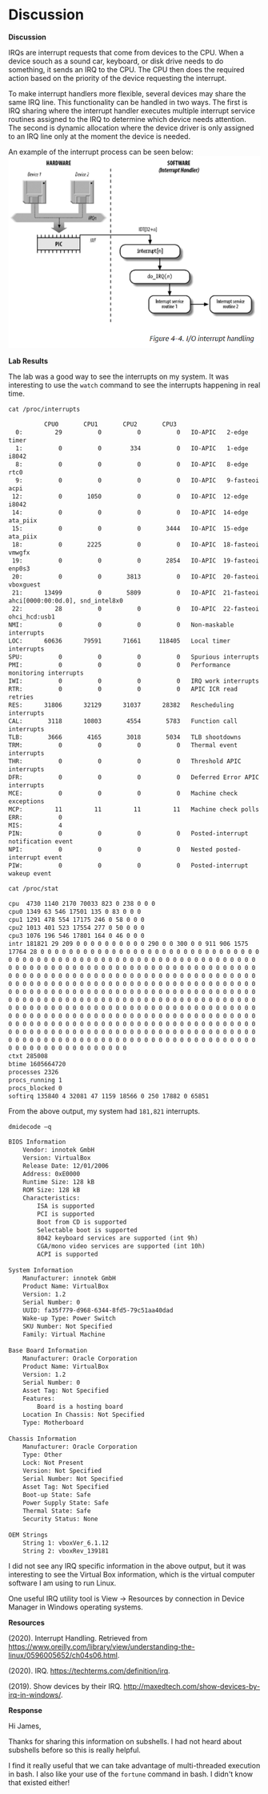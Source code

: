 # Discussion

**Discussion**

IRQs are interrupt requests that come from devices to the CPU. When a device souch as a sound car, keyboard, or disk drive needs to do something, it sends an IRQ to the CPU. The CPU then does the required action based on the priority of the device requesting the interrupt.

To make interrupt handlers more flexible, several devices may share the same IRQ line. This functionality can be handled in two ways. The first is IRQ sharing where the interrupt handler executes multiple interrupt service routines assigned to the IRQ to determine which device needs attention. The second is dynamic allocation where the device driver is only assigned to an IRQ line only at the moment the device is needed.

An example of the interrupt process can be seen below:
![](img/2020-11-17-21-17-17.png)

**Lab Results**

The lab was a good way to see the interrupts on my system. It was 
interesting to use the `watch` command to see the interrupts happening in real time.

```
cat /proc/interrupts
```

```
          CPU0       CPU1       CPU2       CPU3       
  0:         29          0          0          0   IO-APIC   2-edge      timer
  1:          0          0        334          0   IO-APIC   1-edge      i8042
  8:          0          0          0          0   IO-APIC   8-edge      rtc0
  9:          0          0          0          0   IO-APIC   9-fasteoi   acpi
 12:          0       1050          0          0   IO-APIC  12-edge      i8042
 14:          0          0          0          0   IO-APIC  14-edge      ata_piix
 15:          0          0          0       3444   IO-APIC  15-edge      ata_piix
 18:          0       2225          0          0   IO-APIC  18-fasteoi   vmwgfx
 19:          0          0          0       2854   IO-APIC  19-fasteoi   enp0s3
 20:          0          0       3813          0   IO-APIC  20-fasteoi   vboxguest
 21:      13499          0       5809          0   IO-APIC  21-fasteoi   ahci[0000:00:0d.0], snd_intel8x0
 22:         28          0          0          0   IO-APIC  22-fasteoi   ohci_hcd:usb1
NMI:          0          0          0          0   Non-maskable interrupts
LOC:      60636      79591      71661     118405   Local timer interrupts
SPU:          0          0          0          0   Spurious interrupts
PMI:          0          0          0          0   Performance monitoring interrupts
IWI:          0          0          0          0   IRQ work interrupts
RTR:          0          0          0          0   APIC ICR read retries
RES:      31806      32129      31037      28382   Rescheduling interrupts
CAL:       3118      10803       4554       5783   Function call interrupts
TLB:       3666       4165       3018       5034   TLB shootdowns
TRM:          0          0          0          0   Thermal event interrupts
THR:          0          0          0          0   Threshold APIC interrupts
DFR:          0          0          0          0   Deferred Error APIC interrupts
MCE:          0          0          0          0   Machine check exceptions
MCP:         11         11         11         11   Machine check polls
ERR:          0
MIS:          4
PIN:          0          0          0          0   Posted-interrupt notification event
NPI:          0          0          0          0   Nested posted-interrupt event
PIW:          0          0          0          0   Posted-interrupt wakeup event
```

```
cat /proc/stat
```

```
cpu  4730 1140 2170 70033 823 0 238 0 0 0
cpu0 1349 63 546 17501 135 0 83 0 0 0
cpu1 1291 478 554 17175 246 0 58 0 0 0
cpu2 1013 401 523 17554 277 0 50 0 0 0
cpu3 1076 196 546 17801 164 0 46 0 0 0
intr 181821 29 209 0 0 0 0 0 0 0 0 0 0 290 0 0 300 0 0 911 906 1575 17764 28 0 0 0 0 0 0 0 0 0 0 0 0 0 0 0 0 0 0 0 0 0 0 0 0 0 0 0 0 0 0 0 0 0 0 0 0 0 0 0 0 0 0 0 0 0 0 0 0 0 0 0 0 0 0 0 0 0 0 0 0 0 0 0 0 0 0 0 0 0 0 0 0 0 0 0 0 0 0 0 0 0 0 0 0 0 0 0 0 0 0 0 0 0 0 0 0 0 0 0 0 0 0 0 0 0 0 0 0 0 0 0 0 0 0 0 0 0 0 0 0 0 0 0 0 0 0 0 0 0 0 0 0 0 0 0 0 0 0 0 0 0 0 0 0 0 0 0 0 0 0 0 0 0 0 0 0 0 0 0 0 0 0 0 0 0 0 0 0 0 0 0 0 0 0 0 0 0 0 0 0 0 0 0 0 0 0 0 0 0 0 0 0 0 0 0 0 0 0 0 0 0 0 0 0 0 0 0 0 0 0 0 0 0 0 0 0 0 0 0 0 0 0 0 0 0 0 0 0 0 0 0 0 0 0 0 0 0 0 0 0 0 0 0 0 0 0 0 0 0 0 0 0 0 0 0 0 0 0 0 0 0 0 0 0 0 0 0 0 0 0 0 0 0 0 0 0 0 0 0 0 0 0 0 0 0 0 0 0 0 0 0 0 0 0 0 0 0 0 0 0 0 0 0 0 0 0 0 0 0 0 0 0 0 0 0 0 0 0 0 0 0 0 0 0 0 0 0 0 0 0 0 0 0 0 0 0 0 0 0 0 0 0 0 0 0 0 0 0 0 0 0 0 0 0 0 0 0 0 0 0 0 0 0 0 0 0 0 0 0 0 0 0 0 0 0 0 0 0 0 0 0 0 0 0 0 0 0 0 0 0 0 0 0 0 0 0 0 0 0 0 0 0 0 0 0 0 0 0 0 0 0 0 0 0 0 0 0 0 0 0 0 0 0 0 0 0 0 0 0 0 0 0 0
ctxt 285008
btime 1605664720
processes 2326
procs_running 1
procs_blocked 0
softirq 135840 4 32081 47 1159 18566 0 250 17882 0 65851
```

From the above output, my system had `181,821` interrupts.

```
dmidecode –q
```

```
BIOS Information
	Vendor: innotek GmbH
	Version: VirtualBox
	Release Date: 12/01/2006
	Address: 0xE0000
	Runtime Size: 128 kB
	ROM Size: 128 kB
	Characteristics:
		ISA is supported
		PCI is supported
		Boot from CD is supported
		Selectable boot is supported
		8042 keyboard services are supported (int 9h)
		CGA/mono video services are supported (int 10h)
		ACPI is supported

System Information
	Manufacturer: innotek GmbH
	Product Name: VirtualBox
	Version: 1.2
	Serial Number: 0
	UUID: fa35f779-d968-6344-8fd5-79c51aa40dad
	Wake-up Type: Power Switch
	SKU Number: Not Specified
	Family: Virtual Machine

Base Board Information
	Manufacturer: Oracle Corporation
	Product Name: VirtualBox
	Version: 1.2
	Serial Number: 0
	Asset Tag: Not Specified
	Features:
		Board is a hosting board
	Location In Chassis: Not Specified
	Type: Motherboard

Chassis Information
	Manufacturer: Oracle Corporation
	Type: Other
	Lock: Not Present
	Version: Not Specified
	Serial Number: Not Specified
	Asset Tag: Not Specified
	Boot-up State: Safe
	Power Supply State: Safe
	Thermal State: Safe
	Security Status: None

OEM Strings
	String 1: vboxVer_6.1.12
	String 2: vboxRev_139181
```

I did not see any IRQ specific information in the above output, but it was interesting to see the Virtual Box information, which is the virtual computer software I am using to run Linux.

One useful IRQ utility tool is View -> Resources by connection in Device Manager in Windows operating systems.

**Resources**

(2020). Interrupt Handling. Retrieved from https://www.oreilly.com/library/view/understanding-the-linux/0596005652/ch04s06.html.

(2020). IRQ. https://techterms.com/definition/irq.

(2019). Show devices by their IRQ. http://maxedtech.com/show-devices-by-irq-in-windows/.

**Response**

Hi James,

Thanks for sharing this information on subshells. I had not heard about subshells before so this is really helpful.

I find it really useful that we can take advantage of multi-threaded execution in bash. I also like your use of the `fortune` command in bash. I didn't know that existed either!

